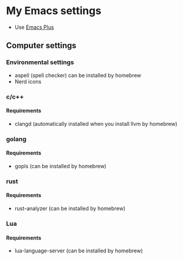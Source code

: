 # My Emacs settings

- Use [Emacs Plus](https://github.com/d12frosted/homebrew-emacs-plus)

## Computer settings

### Environmental settings
* aspell (spell checker) can be installed by homebrew  
* Nerd icons

### c/c++
#### Requirements
* clangd (automatically installed when you install llvm by homebrew)  

### golang
#### Requirements
* gopls (can be installed by homebrew)  

### rust
#### Requirements
* rust-analyzer (can be installed by homebrew)  

### Lua
#### Requirements
* lua-language-server (can be installed by homebrew)  
